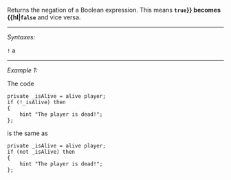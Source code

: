 Returns the negation of a Boolean expression. This means **`true`}} becomes {{hl|`false`** and vice versa.


---
*Syntaxes:*

`!` a

---
*Example 1:*

The code

```sqf
private _isAlive = alive player;
if (!_isAlive) then
{
	hint "The player is dead!";
};
```
is the same as

```sqf
private _isAlive = alive player;
if (not _isAlive) then
{
	hint "The player is dead!";
};
```